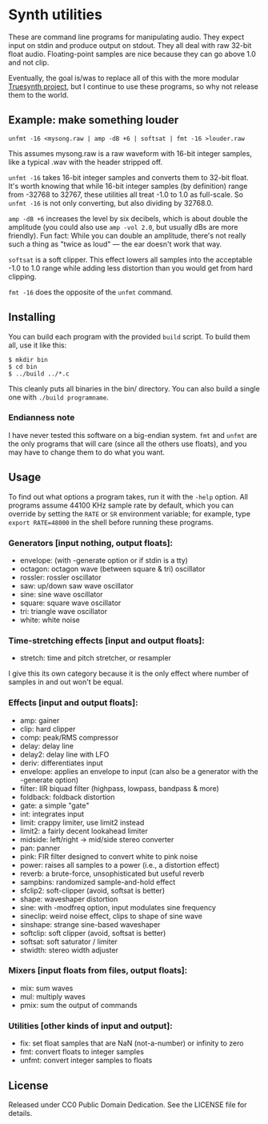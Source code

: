 # Synth utilities

These are command line programs for manipulating audio. They expect
input on stdin and produce output on stdout. They all deal with raw
32-bit float audio. Floating-point samples are nice because they can go
above 1.0 and not clip.

Eventually, the goal is/was to replace all of this with the more modular
[Truesynth project](https://github.com/graue/truesynth), but I continue
to use these programs, so why not release them to the world.



## Example: make something louder

    unfmt -16 <mysong.raw | amp -dB +6 | softsat | fmt -16 >louder.raw

This assumes mysong.raw is a raw waveform with 16-bit integer samples,
like a typical .wav with the header stripped off.

`unfmt -16` takes 16-bit integer samples and converts them to 32-bit
float. It's worth knowing that while 16-bit integer samples (by
definition) range from -32768 to 32767, these utilities all treat -1.0
to 1.0 as full-scale. So `unfmt -16` is not only converting, but also
dividing by 32768.0.

`amp -dB +6` increases the level by six decibels, which is about double
the amplitude (you could also use `amp -vol 2.0`, but usually dBs are
more friendly). Fun fact: While you can double an amplitude, there's not
really such a thing as "twice as loud" — the ear doesn't work that way.

`softsat` is a soft clipper. This effect lowers all samples into the
acceptable -1.0 to 1.0 range while adding less distortion than you would
get from hard clipping.

`fmt -16` does the opposite of the `unfmt` command.



## Installing

You can build each program with the provided `build` script. To build
them all, use it like this:

    $ mkdir bin
    $ cd bin
    $ ../build ../*.c

This cleanly puts all binaries in the bin/ directory. You can also
build a single one with `./build programname`.

### Endianness note

I have never tested this software on a big-endian system. `fmt` and
`unfmt` are the only programs that will care (since all the others use
floats), and you may have to change them to do what you want.



## Usage

To find out what options a program takes, run it with the `-help`
option. All programs assume 44100 KHz sample rate by default, which you
can override by setting the `RATE` or `SR` environment variable; for
example, type `export RATE=48000` in the shell before running these
programs.

### Generators [input nothing, output floats]:

* envelope: (with -generate option or if stdin is a tty)
* octagon: octagon wave (between square & tri) oscillator
* rossler: rossler oscillator
* saw: up/down saw wave oscillator
* sine: sine wave oscillator
* square: square wave oscillator
* tri: triangle wave oscillator
* white: white noise

### Time-stretching effects [input and output floats]:

* stretch: time and pitch stretcher, or resampler

I give this its own category because it is the only effect where number
of samples in and out won't be equal.

### Effects [input and output floats]:

* amp: gainer
* clip: hard clipper
* comp: peak/RMS compressor
* delay: delay line
* delay2: delay line with LFO
* deriv: differentiates input
* envelope: applies an envelope to input (can also be a generator with
  the -generate option)
* filter: IIR biquad filter (highpass, lowpass, bandpass & more)
* foldback: foldback distortion
* gate: a simple "gate"
* int: integrates input
* limit: crappy limiter, use limit2 instead
* limit2: a fairly decent lookahead limiter
* midside: left/right -> mid/side stereo converter
* pan: panner
* pink: FIR filter designed to convert white to pink noise
* power: raises all samples to a power (i.e., a distortion effect)
* reverb: a brute-force, unsophisticated but useful reverb
* sampbins: randomized sample-and-hold effect
* sfclip2: soft-clipper (avoid, softsat is better)
* shape: waveshaper distortion
* sine: with -modfreq option, input modulates sine frequency
* sineclip: weird noise effect, clips to shape of sine wave
* sinshape: strange sine-based waveshaper
* softclip: soft clipper (avoid, softsat is better)
* softsat: soft saturator / limiter
* stwidth: stereo width adjuster

### Mixers [input floats from files, output floats]:

* mix: sum waves
* mul: multiply waves
* pmix: sum the output of commands

### Utilities [other kinds of input and output]:

* fix: set float samples that are NaN (not-a-number) or infinity to zero
* fmt: convert floats to integer samples
* unfmt: convert integer samples to floats



## License

Released under CC0 Public Domain Dedication. See the LICENSE file for
details.
